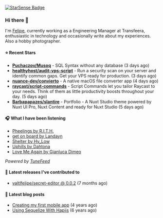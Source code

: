 <a href="https://starsense.app/developer-types" target="_blank"><img src="https://starsense.app/api/badge/?user=valtlfelipe" alt="StarSense Badge"></a>

### Hi there 👋

I'm [Felipe](https://felipevm.com), currently working as a Engineering Manager at Transfeera, enthusiastic in technology and occasionally write about my experiences. Also a hobby photographer.

#### ⭐ Recent Stars
- **[Puchaczov/Musoq](https://github.com/Puchaczov/Musoq)** - SQL Syntax without any database (3 days ago)
- **[healthyhost/audit-vps-script](https://github.com/healthyhost/audit-vps-script)** - Run a security scan on your server and identify common gaps. Get your VPS ready for production. (3 days ago)
- **[nuance-dev/convierto](https://github.com/nuance-dev/convierto)** - A native macOS file converter app (4 days ago)
- **[raycast/script-commands](https://github.com/raycast/script-commands)** - Script Commands let you tailor Raycast to your needs. Think of them as little productivity boosts throughout your day. (5 days ago)
- **[Barbapapazes/slantire](https://github.com/Barbapapazes/slantire)** - Portfolio - A Nuxt Studio theme powered by Nuxt UI Pro, Nuxt Content and ready for Nuxt Studio (5 days ago)

#### 🎧 What I have been listening
- [Pheelings by R.I.T.H.](https://open.spotify.com/track/7HVo93xrr2yVYb93RXZYjb)
- [get on board by Landayn](https://open.spotify.com/track/6CXFseSJ9an5jhuFqhyCJE)
- [Shelter by Hy_Low](https://open.spotify.com/track/2R9lpSyNQjnNz1C4yrK8Jr)
- [Uphills by Dahtona](https://open.spotify.com/track/4d3TNDKyQuHKla1p56aLeG)
- [Love Me Again by Gianluca Dimeo](https://open.spotify.com/track/6EXhqQPfmTmtdz5apO92PE)

_Powered by [TuneFeed](https://tunefeed.app?ref=valtlfelipe-gh-profile)_ 

#### 🚀 Latest releases I've contributed to


- [valtlfelipe/secret-editor @ 0.0.2](https://github.com/valtlfelipe/secret-editor/releases/tag/0.0.2) (7 months ago)

#### 📄 Latest blog posts
- [Creating my first mobile app](https://felipevm.com/posts/creating-my-first-mobile-app/) (4 years ago)
- [Using Sequelize With Hapijs](https://felipevm.com/posts/using-sequelize-with-hapijs/) (6 years ago)
